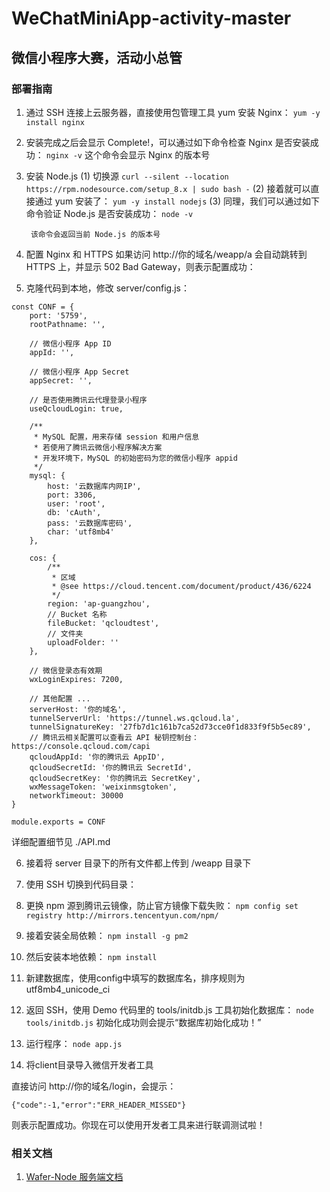 # WeChatMiniApp-activity-master
## 微信小程序大赛，活动小总管

### 部署指南

1. 通过 SSH 连接上云服务器，直接使用包管理工具 yum 安装 Nginx：
    `yum -y install nginx`
    
2. 安装完成之后会显示 Complete!，可以通过如下命令检查 Nginx 是否安装成功：
       `nginx -v`
    这个命令会显示 Nginx 的版本号

3. 安装 Node.js
    (1) 切换源
        `curl --silent --location https://rpm.nodesource.com/setup_8.x | sudo bash -`
    (2) 接着就可以直接通过 yum 安装了：
        `yum -y install nodejs`
    (3) 同理，我们可以通过如下命令验证 Node.js 是否安装成功：
        `node -v`
        
        该命令会返回当前 Node.js 的版本号
        
4. 配置 Nginx 和 HTTPS
    如果访问 http://你的域名/weapp/a 会自动跳转到 HTTPS 上，并显示 502 Bad Gateway，则表示配置成功：

5. 克隆代码到本地，修改 server/config.js：

```
const CONF = {
    port: '5759',
    rootPathname: '',

    // 微信小程序 App ID
    appId: '',

    // 微信小程序 App Secret
    appSecret: '',

    // 是否使用腾讯云代理登录小程序
    useQcloudLogin: true,

    /**
     * MySQL 配置，用来存储 session 和用户信息
     * 若使用了腾讯云微信小程序解决方案
     * 开发环境下，MySQL 的初始密码为您的微信小程序 appid
     */
    mysql: {
        host: '云数据库内网IP',
        port: 3306,
        user: 'root',
        db: 'cAuth',
        pass: '云数据库密码',
        char: 'utf8mb4'
    },

    cos: {
        /**
         * 区域
         * @see https://cloud.tencent.com/document/product/436/6224
         */
        region: 'ap-guangzhou',
        // Bucket 名称
        fileBucket: 'qcloudtest',
        // 文件夹
        uploadFolder: ''
    },

    // 微信登录态有效期
    wxLoginExpires: 7200,
  
    // 其他配置 ...
    serverHost: '你的域名',
    tunnelServerUrl: 'https://tunnel.ws.qcloud.la',
    tunnelSignatureKey: '27fb7d1c161b7ca52d73cce0f1d833f9f5b5ec89',
  	// 腾讯云相关配置可以查看云 API 秘钥控制台：https://console.qcloud.com/capi
    qcloudAppId: '你的腾讯云 AppID',
    qcloudSecretId: '你的腾讯云 SecretId',
    qcloudSecretKey: '你的腾讯云 SecretKey',
    wxMessageToken: 'weixinmsgtoken',
    networkTimeout: 30000
}

module.exports = CONF
```
详细配置细节见 ./API.md

6. 接着将 server 目录下的所有文件都上传到 /weapp 目录下
7. 使用 SSH 切换到代码目录：

8. 更换 npm 源到腾讯云镜像，防止官方镜像下载失败：
    `npm config set registry http://mirrors.tencentyun.com/npm/`
    
9. 接着安装全局依赖：
    `npm install -g pm2`
    
10. 然后安装本地依赖：
    `npm install`
    
11. 新建数据库，使用config中填写的数据库名，排序规则为 utf8mb4_unicode_ci

12. 返回 SSH，使用 Demo 代码里的 tools/initdb.js 工具初始化数据库：
    `node tools/initdb.js`
初始化成功则会提示“数据库初始化成功！”

13. 运行程序：
    `node app.js`
    
14. 将client目录导入微信开发者工具

直接访问 http://你的域名/login，会提示：
```
{"code":-1,"error":"ERR_HEADER_MISSED"}
```
则表示配置成功。你现在可以使用开发者工具来进行联调测试啦！

### 相关文档
1. [Wafer-Node 服务端文档](https://github.com/tencentyun/wafer2-startup/wiki)

